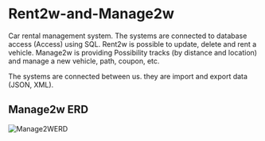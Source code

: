 # Rent2w-and-Manage2w

Car rental management system. 
The systems are connected to database access (Access) using SQL.
Rent2w is possible to update, delete and rent a vehicle.
Manage2w is providing Possibility tracks (by distance and location) and manage a new vehicle, path, coupon, etc.

The systems are connected between us. they are import and export data (JSON, XML). 

## Manage2w ERD
![Manage2WERD](https://user-images.githubusercontent.com/60628997/77303365-87d9a400-6cfb-11ea-899e-506dffdcd63d.png)


